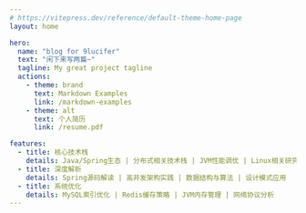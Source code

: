 ```yaml
---
# https://vitepress.dev/reference/default-theme-home-page
layout: home

hero:
  name: "blog for 9lucifer"
  text: "闲下来写两篇~"
  tagline: My great project tagline
  actions:
    - theme: brand
      text: Markdown Examples
      link: /markdown-examples
    - theme: alt
      text: 个人简历 
      link: /resume.pdf

features:
  - title: 核心技术栈
    details: Java/Spring生态 | 分布式相关技术栈 | JVM性能调优 | Linux相关研究
  - title: 深度解析
    details: Spring源码解读 | 高并发架构实践 | 数据结构与算法 | 设计模式应用
  - title: 系统优化
    details: MySQL索引优化 | Redis缓存策略 | JVM内存管理 | 网络协议分析
---
```


